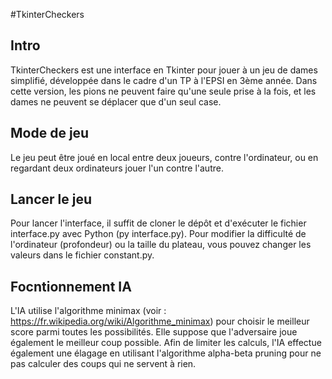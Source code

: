 #TkinterCheckers
## Intro
TkinterCheckers est une interface en Tkinter pour jouer à un jeu de dames simplifié, développée dans le cadre d'un TP à l'EPSI en 3ème année. Dans cette version, les pions ne peuvent faire qu'une seule prise à la fois, et les dames ne peuvent se déplacer que d'un seul case.

## Mode de jeu
Le jeu peut être joué en local entre deux joueurs, contre l'ordinateur, ou en regardant deux ordinateurs jouer l'un contre l'autre.

## Lancer le jeu
Pour lancer l'interface, il suffit de cloner le dépôt et d'exécuter le fichier interface.py avec Python (py interface.py). Pour modifier la difficulté de l'ordinateur (profondeur) ou la taille du plateau, vous pouvez changer les valeurs dans le fichier constant.py.

## Focntionnement IA
L'IA utilise l'algorithme minimax (voir : https://fr.wikipedia.org/wiki/Algorithme_minimax) pour choisir le meilleur score parmi toutes les possibilités. Elle suppose que l'adversaire joue également le meilleur coup possible. Afin de limiter les calculs, l'IA effectue également une élagage en utilisant l'algorithme alpha-beta pruning pour ne pas calculer des coups qui ne servent à rien.
